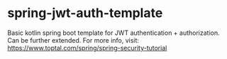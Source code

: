 # spring-jwt-auth-template

Basic kotlin spring boot template for JWT authentication + authorization. Can be further extended. For more info, visit: https://www.toptal.com/spring/spring-security-tutorial
